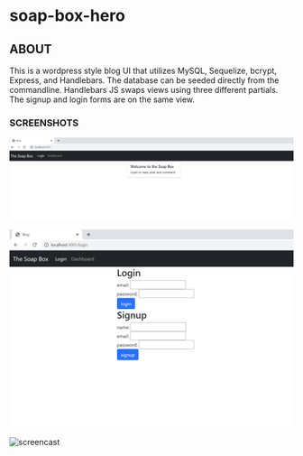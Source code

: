 # soap-box-hero

## ABOUT

This is a wordpress style blog UI that utilizes MySQL, Sequelize, bcrypt, Express, and Handlebars. The database can be seeded directly from the commandline. Handlebars JS swaps views using three different partials. The signup and login forms are on the same view.

### SCREENSHOTS

![draftBanner](soap_box_banner.png)

![draft](soap_login_draft.png)




![screencast](soap_box1.gif)

